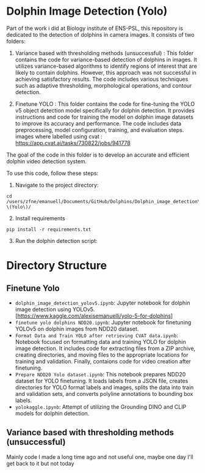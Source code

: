 # Dolphin Image Detection (Yolo)

Part of the work i did at Biology institute of ENS-PSL, this repository is dedicated to the detection of dolphins in camera images. It consists of two folders:

1. Variance based with thresholding methods (unsuccessful) : 
    This folder contains the code for variance-based detection of dolphins in images. It utilizes variance-based algorithms to identify regions of interest that are likely to contain dolphins. However, this approach was not successful in achieving satisfactory results. The code includes various techniques such as adaptive thresholding, morphological operations, and contour detection.

2. Finetune YOLO : 
    This folder contains the code for fine-tuning the YOLO v5 object detection model specifically for dolphin detection. It provides instructions and code for training the model on dolphin image datasets to improve its accuracy and performance. The code includes data preprocessing, model configuration, training, and evaluation steps.
images where labelled using cvat : https://app.cvat.ai/tasks/730822/jobs/941778

The goal of the code in this folder is to develop an accurate and efficient dolphin video detection system.


To use this code, follow these steps:

1. Navigate to the project directory:
```
cd /users/zfne/emanuell/Documents/GitHub/Dolphins/Dolphin_image_detection\ \(Yolo\)/
```
2. Install requirements
```
pip install -r requirements.txt
```

3. Run the dolphin detection script:

# Directory Structure

## Finetune Yolo
- `dolphin_image_detection_yolov5.ipynb`: Jupyter notebook for dolphin image detection using YOLOv5. [https://www.kaggle.com/alexisemanuelli/yolo-5-for-dolphins]
- `finetune yolo dolphins NDD20.ipynb`: Jupyter notebook for finetuning YOLOv5 on dolphin images from NDD20 dataset.
- `Format Data and Train YOLO after retrieving CVAT data.ipynb`: Notebook focused on formatting data and training YOLO for dolphin image detection. It includes code for extracting files from a ZIP archive, creating directories, and moving files to the appropriate locations for training and validation. Finally, contaions code for video creation after finetuning.
- `Prepare NDD20 Yolo dataset.ipynb`: This notebook prepares NDD20 dataset for YOLO finetuning. It loads labels from a JSON file, creates directories for YOLO format labels and images, splits the data into train and validation sets, and converts polyline annotations to bounding box labels.
- `yolokaggle.ipynb`: Attempt of utilizing the Grounding DINO and CLIP models for dolphin detection. 

## Variance based with thresholding methods (unsuccessful)
Mainly code I made a long time ago and not useful one, maybe one day I'll get back to it but not today 




